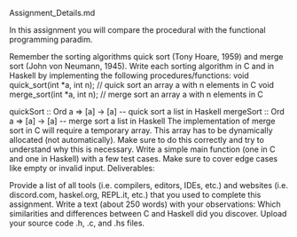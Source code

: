 Assignment_Details.md

In this assignment you will compare the procedural with the functional programming paradim.

Remember the sorting algorithms quick sort (Tony Hoare, 1959) and merge sort (John von Neumann, 1945).
Write each sorting algorithm in C and in Haskell by implementing the following procedures/functions:
 void quick_sort(int *a, int n);   // quick sort an array a with n elements in C
void merge_sort(int *a, int n);   // merge sort an array a with n elements in C

quickSort :: Ord a => [a] -> [a]  -- quick sort a list in Haskell
mergeSort :: Ord a => [a] -> [a]  -- merge sort a list in Haskell
The implementation of merge sort in C will require a temporary array. This array has to be dynamically allocated (not automatically).
Make sure to do this correctly and try to understand why this is necessary.
Write a simple main function (one in C and one in Haskell) with a few test cases.
Make sure to cover edge cases like empty or invalid input.
Deliverables:

Provide a list of all tools (i.e. compilers, editors, IDEs, etc.) and websites (i.e. discord.com, haskel.org, REPL.it, etc.) that you used to complete this assignment.
Write a text (about 250 words) with your observations: Which similarities and differences between C and Haskell did you discover.
Upload your source code .h, .c, and .hs files.
